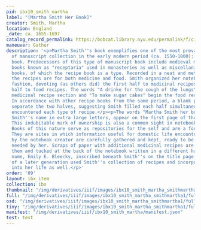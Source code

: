 ```yaml
---
pid: ibx10_smith_martha
label: "[Martha Smith Her Book]"
creator: Smith, Martha
location: England
_date: ca. 1655-1697
catalog_record_permalink: https://bobcat.library.nyu.edu/permalink/f/ci13eu/nyu_aleph003620145
maneuver: Gather
description: '<p>Martha Smith''s book exemplifies one of the most prevalent forms
  of manuscript collection in the early modern period (ca. 1550-1800): the recipe
  book. Predecessors of this type of manuscript book include medieval medical recipe
  books known as "receptaria" used in monasteries as well as miscellanies and commonplace
  books, of which the recipe book is a type. Recorded in a neat and meticulous hand,
  the recipes are for both medicine and food. Smith organized her notebook in a deliberate
  fashion, devoting (as others did) the first half to medicinal recipes and the second
  half to food recipes. The words "A drinke for the cough of the lungs" begin the
  medicinal recipe section and "To make sugar cakes" begin the food recipe section.
  In accordance with other recipe books from the same period, a blank page and a half
  separate the two halves, suggesting Smith filled each half simultaneously as she
  encountered each type of recipe.</p><p>The words "Martha Smith her booke," with
  Smith''s name in extra large letters, appear on the first page of the notebook.
  This indubitable mark of ownership is also a common sight in notebooks of the period.
  Books of this nature serve as repositories for the self and are a form of life writing.
  They are sites in which information useful for domestic life encountered and chosen
  by the notebook creator are carefully gathered and kept, ready to be consulted when
  needed by her. Scraps of paper with additional medicinal recipes are scribbled on
  them and tucked at the back of the notebook written in a different hand. A second
  name, Emily E. Bleecky, inscribed beneath Smith''s on the title page, shows a member
  of a later generation used Smith''s collection of recipes and incorporated them
  into her life as well.</p>'
order: '09'
layout: ibx_item
collection: ibx
thumbnail: "/img/derivatives/iiif/images/ibx10_smith_martha_smithmartha1/full/250,/0/default.jpg"
full: "/img/derivatives/iiif/images/ibx10_smith_martha_smithmartha1/full/1140,/0/default.jpg"
osd: "/img/derivatives/iiif/images/ibx10_smith_martha_smithmartha1/full/501,/0/default.jpg"
tiny: "/img/derivatives/iiif/images/ibx10_smith_martha_smithmartha1/full/90,/0/default.jpg"
manifest: "/img/derivatives/iiif/ibx10_smith_martha/manifest.json"
test: test
---
```

